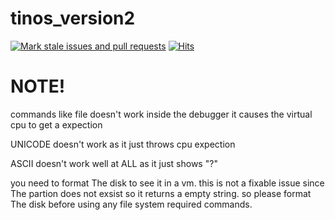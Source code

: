 # tinos_version2
[![Mark stale issues and pull requests](https://github.com/tinteeam/tinos_version2/actions/workflows/stale.yml/badge.svg?branch=master)](https://github.com/tinteeam/tinos_version2/actions/workflows/stale.yml)
[![Hits](https://hits.seeyoufarm.com/api/count/incr/badge.svg?url=https%3A%2F%2Fgithub.com%2Ftinteeam%2Ftinos_version2&count_bg=%23477D1D&title_bg=%23E8BE00&icon=&icon_color=%23E7E7E7&title=visits&edge_flat=false)](https://hits.seeyoufarm.com)
# NOTE!
commands like file doesn't work inside the debugger it causes the virtual cpu to get a expection

UNICODE doesn't work as it just throws cpu expection

ASCII doesn't work well at ALL as it just shows "?"

you need to format The disk to see it in a vm. this is not a fixable issue since The partion does not exsist so it returns a empty string. so please format The disk before using any file system required commands.
